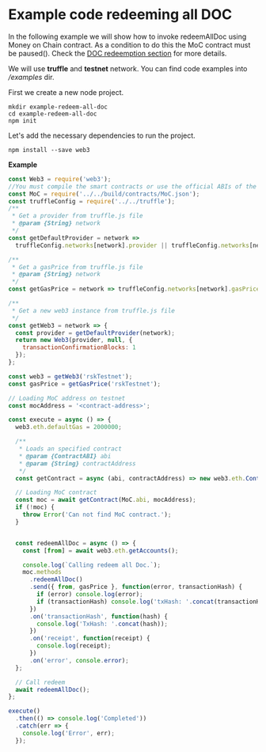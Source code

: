 # Example code redeeming all DOC

In the following example we will show how to invoke redeemAllDoc using Money on Chain contract. As a condition to do this the MoC contract must be paused(). Check the [DOC redeemption section](redeeming-docs.md) for more details.

We will use **truffle** and **testnet** network.
You can find code examples into _/examples_ dir.

First we create a new node project.

```
mkdir example-redeem-all-doc
cd example-redeem-all-doc
npm init
```

Let's add the necessary dependencies to run the project.

```
npm install --save web3
```

**Example**
```js
const Web3 = require('web3');
//You must compile the smart contracts or use the official ABIs of the repository
const MoC = require('../../build/contracts/MoC.json');
const truffleConfig = require('../../truffle');
/**
 * Get a provider from truffle.js file
 * @param {String} network
 */
const getDefaultProvider = network =>
  truffleConfig.networks[network].provider || truffleConfig.networks[network].endpoint;

/**
 * Get a gasPrice from truffle.js file
 * @param {String} network
 */
const getGasPrice = network => truffleConfig.networks[network].gasPrice || 60000000;

/**
 * Get a new web3 instance from truffle.js file
 */
const getWeb3 = network => {
  const provider = getDefaultProvider(network);
  return new Web3(provider, null, {
    transactionConfirmationBlocks: 1
  });
};

const web3 = getWeb3('rskTestnet');
const gasPrice = getGasPrice('rskTestnet');

// Loading MoC address on testnet
const mocAddress = '<contract-address>';

const execute = async () => {
  web3.eth.defaultGas = 2000000;

  /**
   * Loads an specified contract
   * @param {ContractABI} abi
   * @param {String} contractAddress
   */
  const getContract = async (abi, contractAddress) => new web3.eth.Contract(abi, contractAddress);

  // Loading MoC contract
  const moc = await getContract(MoC.abi, mocAddress);
  if (!moc) {
    throw Error('Can not find MoC contract.');
  }


  const redeemAllDoc = async () => {
    const [from] = await web3.eth.getAccounts();

    console.log(`Calling redeem all Doc.`);
    moc.methods
      .redeemAllDoc()
      .send({ from, gasPrice }, function(error, transactionHash) {
        if (error) console.log(error);
        if (transactionHash) console.log('txHash: '.concat(transactionHash));
      })
      .on('transactionHash', function(hash) {
        console.log('TxHash: '.concat(hash));
      })
      .on('receipt', function(receipt) {
        console.log(receipt);
      })
      .on('error', console.error);
  };

  // Call redeem
  await redeemAllDoc();
};

execute()
  .then(() => console.log('Completed'))
  .catch(err => {
    console.log('Error', err);
  });
```
